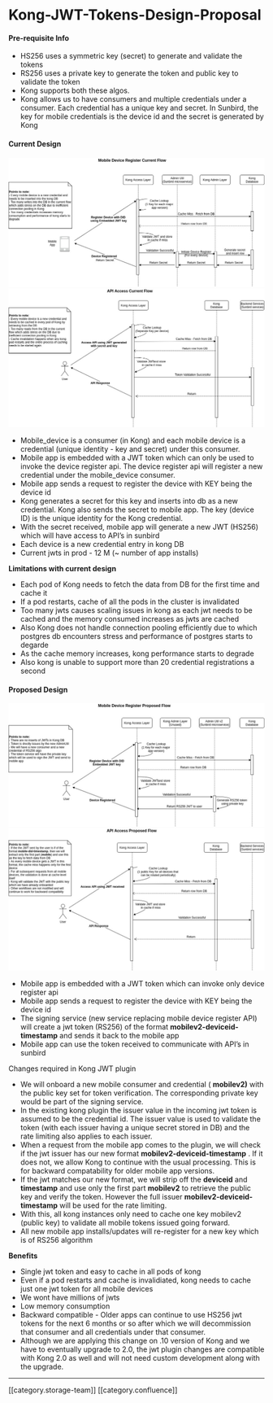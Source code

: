 # Kong-JWT-Tokens-Design-Proposal

#### Pre-requisite Info

* HS256 uses a symmetric key (secret) to generate and validate the tokens
* RS256 uses a private key to generate the token and public key to validate the token
* Kong supports both these algos.
* Kong allows us to have consumers and multiple credentials under a consumer. Each credential has a unique key and secret. In Sunbird, the key for mobile credentials is the device id and the secret is generated by Kong

#### Current Design

![](../../../../DevOps/devops-td-des/images/storage/KongArchUpdated-DeviceRegisterV1.jpg) ![API Access Current Flow](../../../../DevOps/devops-td-des/images/storage/KongArchUpdated-APIAccessV1.jpg)

* Mobile\_device is a consumer (in Kong) and each mobile device is a credential (unique identity - key and secret) under this consumer.
* Mobile app is embedded with a JWT token which can only be used to invoke the device register api. The device register api will register a new credential under the mobile\_device consumer.
* Mobile app sends a request to register the device with KEY being the device id
* Kong generates a secret for this key and inserts into db as a new credential. Kong also sends the secret to mobile app. The key (device ID) is the unique identity for the Kong credential.
* With the secret received, mobile app will generate a new JWT (HS256) which will have access to API’s in sunbird
* Each device is a new credential entry in kong DB
* Current jwts in prod - 12 M (\~ number of app installs)

**Limitations with current design**

* Each pod of Kong needs to fetch the data from DB for the first time and cache it
* If a pod restarts, cache of all the pods in the cluster is invalidated
* Too many jwts causes scaling issues in kong as each jwt needs to be cached and the memory consumed increases as jwts are cached
* Also Kong does not handle connection pooling efficiently due to which postgres db encounters stress and performance of postgres starts to degarde
* As the cache memory increases, kong performance starts to degrade
* Also kong is unable to support more than 20 credential registrations a second

#### Proposed Design

![](../../../../DevOps/devops-td-des/images/storage/KongArchUpdated-DeviceRegisterV2.jpg) ![](../../../../DevOps/devops-td-des/images/storage/KongArchUpdated-APIAccessV2.jpg)

* Mobile app is embedded with a JWT token which can invoke only device register api
* Mobile app sends a request to register the device with KEY being the device id
* The signing service (new service replacing mobile device register API) will create a jwt token (RS256) of the format **mobilev2-deviceid-timestamp** and sends it back to the mobile app
* Mobile app can use the token received to communicate with API’s in sunbird

Changes required in Kong JWT plugin

* We will onboard a new mobile consumer and credential ( **mobilev2)** with the public key set for token verification. The corresponding private key would be part of the signing service.
* In the existing kong plugin the issuer value in the incoming jwt token is assumed to be the credential id. The issuer value is used to validate the token (with each issuer having a unique secret stored in DB) and the rate limiting also applies to each issuer.
* When a request from the mobile app comes to the plugin, we will check if the jwt issuer has our new format **mobilev2-deviceid-timestamp** . If it does not, we allow Kong to continue with the usual processing. This is for backward compatability for older mobile app versions.
* If the jwt matches our new format, we will strip off the **deviceid** and **timestamp** and use only the first part **mobilev2** to retrieve the public key and verify the token. However the full issuer **mobilev2-deviceid-timestamp** will be used for the rate limiting.
* With this, all kong instances only need to cache one key mobilev2 (public key) to validate all mobile tokens issued going forward.
* All new mobile app installs/updates will re-register for a new key which is of RS256 algorithm

**Benefits**

* Single jwt token and easy to cache in all pods of kong
* Even if a pod restarts and cache is invalidiated, kong needs to cache just one jwt token for all mobile devices
* We wont have millions of jwts
* Low memory consumption
* Backward compatible - Older apps can continue to use HS256 jwt tokens for the next 6 months or so after which we will decommission that consumer and all credentials under that consumer.
* Although we are applying this change on .10 version of Kong and we have to eventually upgrade to 2.0, the jwt plugin changes are compatible with Kong 2.0 as well and will not need custom development along with the upgrade.

***

\[\[category.storage-team]] \[\[category.confluence]]
